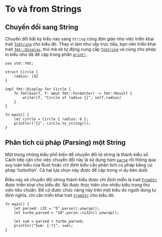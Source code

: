 # To và from Strings

## Chuyển đổi sang String

Chuyển đổi bất kỳ kiểu nào sang `String` cũng đơn giản như việc triển khai trait [`ToString`]
cho kiểu đó. Thay vì làm như vậy trực tiếp, bạn nên triển khai trait
[`fmt::Display`][Display], thứ mà sẽ tự động cung cấp [`ToString`] và cũng cho phép in kiểu như đã đề cập trong phần [`print!`][print].

```rust,editable
use std::fmt;

struct Circle {
    radius: i32
}

impl fmt::Display for Circle {
    fn fmt(&self, f: &mut fmt::Formatter) -> fmt::Result {
        write!(f, "Circle of radius {}", self.radius)
    }
}

fn main() {
    let circle = Circle { radius: 6 };
    println!("{}", circle.to_string());
}
```

## Phân tích cú pháp (Parsing) một String

Một trong những kiểu phổ biến để chuyển đổi từ string là thành kiểu số. Cách tiếp cận cho việc chuyển đổi này là sử dụng hàm [`parse`] rồi thông qua suy luận kiểu của Rust hoặc chỉ định kiểu cần phân tích cú pháp bằng cú pháp 'turbofish'. Cả hai lựa chọn này được đề cập trong ví dụ bên dưới.

Điều này sẽ chuyển đổi string thành kiểu được chỉ định miễn là trait [`FromStr`] được triển khai cho kiểu đó. Nó được thực hiện cho nhiều kiểu trong thư viện tiêu chuẩn. Để có được chức năng này trên một kiểu do người dùng tự định nghĩa, chỉ cần triển khai trait [`FromStr`] cho kiểu đó.

```rust,editable
fn main() {
    let parsed: i32 = "5".parse().unwrap();
    let turbo_parsed = "10".parse::<i32>().unwrap();

    let sum = parsed + turbo_parsed;
    println!("Sum: {:?}", sum);
}
```

[`ToString`]: https://doc.rust-lang.org/std/string/trait.ToString.html
[Display]: https://doc.rust-lang.org/std/fmt/trait.Display.html
[print]: ../hello/print.md
[`parse`]: https://doc.rust-lang.org/std/primitive.str.html#method.parse
[`FromStr`]: https://doc.rust-lang.org/std/str/trait.FromStr.html
